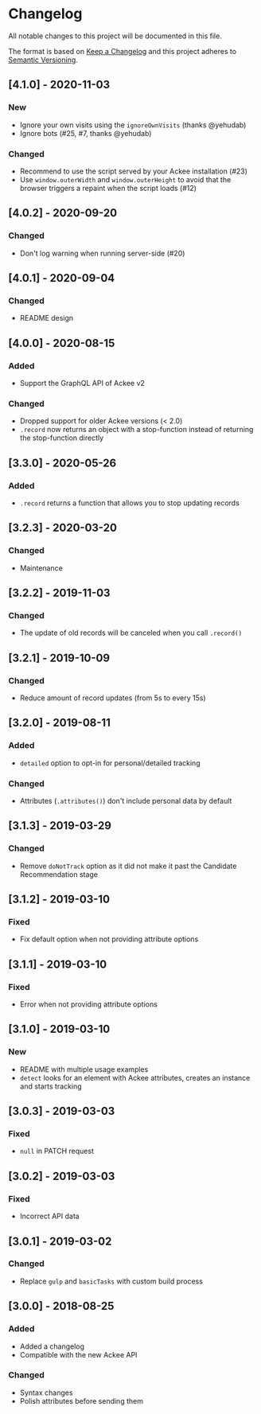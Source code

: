 # Changelog

All notable changes to this project will be documented in this file.

The format is based on [Keep a Changelog](http://keepachangelog.com/en/1.0.0/) and this project adheres to [Semantic Versioning](http://semver.org/spec/v2.0.0.html).

## [4.1.0] - 2020-11-03

### New

- Ignore your own visits using the `ignoreOwnVisits` (thanks @yehudab)
- Ignore bots (#25, #7, thanks @yehudab)

### Changed

- Recommend to use the script served by your Ackee installation (#23)
- Use `window.outerWidth` and `window.outerHeight` to avoid that the browser triggers a repaint when the script loads (#12)

## [4.0.2] - 2020-09-20

### Changed

- Don't log warning when running server-side (#20)

## [4.0.1] - 2020-09-04

### Changed

- README design

## [4.0.0] - 2020-08-15

### Added

- Support the GraphQL API of Ackee v2

### Changed

- Dropped support for older Ackee versions (< 2.0)
- `.record` now returns an object with a stop-function instead of returning the stop-function directly

## [3.3.0] - 2020-05-26

### Added

- `.record` returns a function that allows you to stop updating records

## [3.2.3] - 2020-03-20

### Changed

- Maintenance

## [3.2.2] - 2019-11-03

### Changed

- The update of old records will be canceled when you call `.record()`

## [3.2.1] - 2019-10-09

### Changed

- Reduce amount of record updates (from 5s to every 15s)

## [3.2.0] - 2019-08-11

### Added

- `detailed` option to opt-in for personal/detailed tracking

### Changed

- Attributes (`.attributes()`) don't include personal data by default

## [3.1.3] - 2019-03-29

### Changed

- Remove `doNotTrack` option as it did not make it past the Candidate Recommendation stage

## [3.1.2] - 2019-03-10

### Fixed

- Fix default option when not providing attribute options

## [3.1.1] - 2019-03-10

### Fixed

- Error when not providing attribute options

## [3.1.0] - 2019-03-10

### New

- README with multiple usage examples
- `detect` looks for an element with Ackee attributes, creates an instance and starts tracking

## [3.0.3] - 2019-03-03

### Fixed

- `null` in PATCH request

## [3.0.2] - 2019-03-03

### Fixed

- Incorrect API data

## [3.0.1] - 2019-03-02

### Changed

- Replace `gulp` and `basicTasks` with custom build process

## [3.0.0] - 2018-08-25

### Added

- Added a changelog
- Compatible with the new Ackee API

### Changed

- Syntax changes
- Polish attributes before sending them